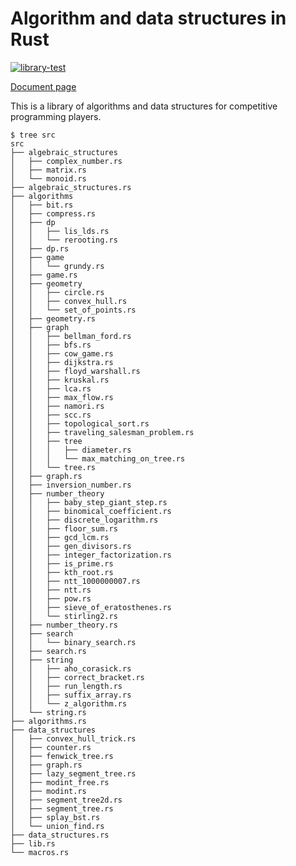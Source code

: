 # Algorithm and data structures in Rust
[![library-test](https://github.com/sakikuroe/algorithms-and-data-structures-rs/actions/workflows/rust.yml/badge.svg)](https://github.com/sakikuroe/algorithms-and-data-structures-rs/actions/workflows/rust.yml) 

[Document page](https://sakikuroe.github.io/algorithms-and-data-structures-rs/algorithms_and_data_structures_rs/index.html)

This is a library of algorithms and data structures for competitive programming players.

```
$ tree src
src
├── algebraic_structures
│   ├── complex_number.rs
│   ├── matrix.rs
│   └── monoid.rs
├── algebraic_structures.rs
├── algorithms
│   ├── bit.rs
│   ├── compress.rs
│   ├── dp
│   │   ├── lis_lds.rs
│   │   └── rerooting.rs
│   ├── dp.rs
│   ├── game
│   │   └── grundy.rs
│   ├── game.rs
│   ├── geometry
│   │   ├── circle.rs
│   │   ├── convex_hull.rs
│   │   └── set_of_points.rs
│   ├── geometry.rs
│   ├── graph
│   │   ├── bellman_ford.rs
│   │   ├── bfs.rs
│   │   ├── cow_game.rs
│   │   ├── dijkstra.rs
│   │   ├── floyd_warshall.rs
│   │   ├── kruskal.rs
│   │   ├── lca.rs
│   │   ├── max_flow.rs
│   │   ├── namori.rs
│   │   ├── scc.rs
│   │   ├── topological_sort.rs
│   │   ├── traveling_salesman_problem.rs
│   │   ├── tree
│   │   │   ├── diameter.rs
│   │   │   └── max_matching_on_tree.rs
│   │   └── tree.rs
│   ├── graph.rs
│   ├── inversion_number.rs
│   ├── number_theory
│   │   ├── baby_step_giant_step.rs
│   │   ├── binomical_coefficient.rs
│   │   ├── discrete_logarithm.rs
│   │   ├── floor_sum.rs
│   │   ├── gcd_lcm.rs
│   │   ├── gen_divisors.rs
│   │   ├── integer_factorization.rs
│   │   ├── is_prime.rs
│   │   ├── kth_root.rs
│   │   ├── ntt_1000000007.rs
│   │   ├── ntt.rs
│   │   ├── pow.rs
│   │   ├── sieve_of_eratosthenes.rs
│   │   └── stirling2.rs
│   ├── number_theory.rs
│   ├── search
│   │   └── binary_search.rs
│   ├── search.rs
│   ├── string
│   │   ├── aho_corasick.rs
│   │   ├── correct_bracket.rs
│   │   ├── run_length.rs
│   │   ├── suffix_array.rs
│   │   └── z_algorithm.rs
│   └── string.rs
├── algorithms.rs
├── data_structures
│   ├── convex_hull_trick.rs
│   ├── counter.rs
│   ├── fenwick_tree.rs
│   ├── graph.rs
│   ├── lazy_segment_tree.rs
│   ├── modint_free.rs
│   ├── modint.rs
│   ├── segment_tree2d.rs
│   ├── segment_tree.rs
│   ├── splay_bst.rs
│   └── union_find.rs
├── data_structures.rs
├── lib.rs
└── macros.rs
```